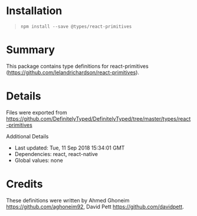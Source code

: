 # Installation
> `npm install --save @types/react-primitives`

# Summary
This package contains type definitions for react-primitives (https://github.com/lelandrichardson/react-primitives).

# Details
Files were exported from https://github.com/DefinitelyTyped/DefinitelyTyped/tree/master/types/react-primitives

Additional Details
 * Last updated: Tue, 11 Sep 2018 15:34:01 GMT
 * Dependencies: react, react-native
 * Global values: none

# Credits
These definitions were written by Ahmed Ghoneim <https://github.com/aghoneim92>, David Pett <https://github.com/davidpett>.
